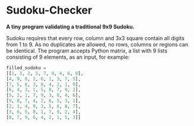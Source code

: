 # Sudoku-Checker

**A tiny program validating a traditional 9x9 Sudoku.**

Sudoku requires that every row, column and 3x3 square contain all digits from 1 to 9. As no duplicates are allowed, no rows, columns or regions can be identical. The program accepts Python matrix, a list with 9 lists consisting of 9 elements, as an input, for example:

```python
filled_sudoku = 
[[1, 3, 2, 5, 7, 9, 4, 6, 8],
[4, 9, 8, 2, 6, 1, 3, 7, 5], 
[7, 5, 6, 3, 8, 4, 2, 1, 9],
[6, 4, 3, 1, 5, 8, 7, 9, 2],
[5, 2, 1, 7, 9, 3, 8, 4, 6],
[9, 8, 7, 4, 2, 6, 5, 3, 1],
[2, 1, 4, 9, 3, 5, 6, 8, 7],
[3, 6, 5, 8, 1, 7, 9, 2, 4],
[8, 7, 9, 6, 4, 2, 1, 5, 3]]
```
